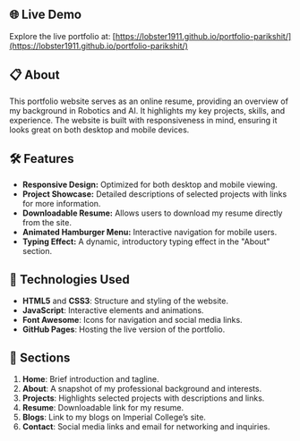 ## 🌐 Live Demo

Explore the live portfolio at: [https://lobster1911.github.io/portfolio-parikshit/](https://lobster1911.github.io/portfolio-parikshit/)

## 📋 About

This portfolio website serves as an online resume, providing an overview of my background in Robotics and AI. It highlights my key projects, skills, and experience. The website is built with responsiveness in mind, ensuring it looks great on both desktop and mobile devices.

## 🛠️ Features

- **Responsive Design:** Optimized for both desktop and mobile viewing.
- **Project Showcase:** Detailed descriptions of selected projects with links for more information.
- **Downloadable Resume:** Allows users to download my resume directly from the site.
- **Animated Hamburger Menu:** Interactive navigation for mobile users.
- **Typing Effect:** A dynamic, introductory typing effect in the "About" section.

## 🚀 Technologies Used

- **HTML5** and **CSS3**: Structure and styling of the website.
- **JavaScript**: Interactive elements and animations.
- **Font Awesome**: Icons for navigation and social media links.
- **GitHub Pages**: Hosting the live version of the portfolio.

## 📂 Sections

1. **Home**: Brief introduction and tagline.
2. **About**: A snapshot of my professional background and interests.
3. **Projects**: Highlights selected projects with descriptions and links.
4. **Resume**: Downloadable link for my resume.
5. **Blogs**: Link to my blogs on Imperial College’s site.
6. **Contact**: Social media links and email for networking and inquiries.



